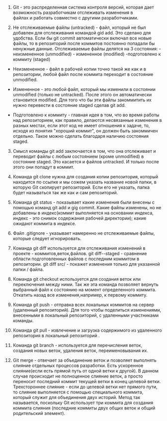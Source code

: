 1. Git - это распределенная система контроля версий, которая дает возможность разработчикам отслеживать   изменения в   
файлах и работать совместно с другими разработчиками.

2. Не отслеживаемые файлы (untracked) - файл, который не был добавлен для отслеживания командой gid add. Это сделано
для удобства. Если бы git commit автоматически включал все новые файлы, то в репозиторий после коммитов постоянно 
попадали бы ненужные данные.
Отслеживаемые файлы делятся на 3 состояния: - неизмененное (unmodified)
                                                - измененное (modified)
                                                 -подготовлено к коммиту (staged)
                                                                                
- Неизмененное - файл в рабочей копии точно такой же как и в репозитории, любой файл после коммита переходит в состояние
unmodified.

- Измененное - это любой файл, который мы изменили в состоянии unmodified (только не untracked). После этого он
автоматически становится modified. Для того что бы эти файлы закоммитить их нужно перевести
 в состояние staged сделав git add.
 
- Подготовлено к коммиту - главная идея в том, что во время работы над репозиторием, как правило, делаются несвязанные
изменения в разных местах, если этот код не имеет отношения к задаче, то, исходя из понятия "хороший коммит", он
должен быть закоммичен отдельно. Такое можно сделать благодаря наличию состояния staged.

3. Смысл команды git add заключается в том, что она отслеживает и  переводит файлы с любым состоянием (кроме unmodified)
 в состояние staged. Это касается и файлов untracked. И только после этого они попадут в коммит.

4. Команда git clone нужна для создания копии репозитория, который находится по ссылке и мы сожем указать
 название новой папки, в которую Git скопирует репозиторий. Если его не указать, папка будет называться так же
 как и сам репозиторий.

 5. Команда git status - показывает какие изменения были внесены с помощью команд git add и gig commit.
 Какие файлы изменены, но не добавлены в индекс(коммит выполняется на основании индекса, 
 индекс - это снимок содержания рабочей директории); какие ожидают коммита в индексе.

 6. Файл .gitignore - указывает намеренно не отслеживаемые файлы, которые следует игнорировать.

 7. Команда git diff используется для отслеживания изменений в проекте - коммитов,веток,файлов.
 git diff--staged - сравнение области подготовленных файлов с последним коммитом в репозитории.
 git diff src/ - покажет изменения только для указанной папки / файла. 
 
 8. Команда git checkout используется для создания веток или переключения между ними. 
 Так же эта команда позволяет вернуть выбранный файл к состоянию на момент определенного коммита. 
 Откатить назад все изменения,например, к первому коммиту.
 
 9. Команда git push - отправка всех локальных коммитов на сервер (удаленный репозиторий). Для того
 чтобы поделиться изменениями, внесенными в локальный репозиторий, с удаленными участниками команды.
 
 10. Команда git pull - извлечение и загрузка содержимого из удаленного репозитория в локальный 
 репозиторий .
 
 11. Команда git branch - используется для перечисления веток, создания новых веток, удаления веток,
 переименовывания их. 
 
 12. Git merge - отвечает за объединение веток и позволяет выполнять слияние отдельных процессов разработки.
 Есть ускоренное слияние(если есть прямой путь от одной ветки к другой). В данном случае 
 происходит не полноценное слияние веток, а просто переносит последний коммит текущей ветки в конец целевой ветки. 
 Трехстороннее слияние - если до целевой ветки нет прямого пути, то слияние выполняется с помощью
 специального коммита, который служит для объединения двух историй. Метод так называется, поскольку 
 Git использует три коммита для создания коммита слияния (последние коммиты двух общих веток и общий 
 родительский элемент).
